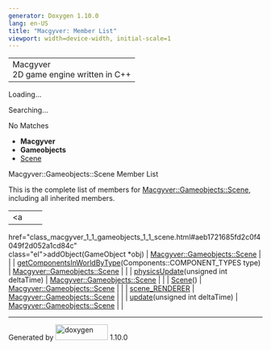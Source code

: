 ```yaml
---
generator: Doxygen 1.10.0
lang: en-US
title: "Macgyver: Member List"
viewport: width=device-width, initial-scale=1
---
```


<div id="top">

<div id="titlearea">

<table data-cellspacing="0" data-cellpadding="0">
<colgroup>
<col style="width: 100%" />
</colgroup>
<tbody>
<tr id="projectrow" class="odd">
<td id="projectalign"><div id="projectname">
Macgyver
</div>
<div id="projectbrief">
2D game engine written in C++
</div></td>
</tr>
</tbody>
</table>

</div>

<div id="main-nav">

</div>

<div id="MSearchSelectWindow"
onmouseover="return searchBox.OnSearchSelectShow()"
onmouseout="return searchBox.OnSearchSelectHide()"
onkeydown="return searchBox.OnSearchSelectKey(event)">

</div>

<div id="MSearchResultsWindow">

<div id="MSearchResults">

<div class="SRPage">

<div id="SRIndex">

<div id="SRResults">

</div>

<div id="Loading" class="SRStatus">

Loading...

</div>

<div id="Searching" class="SRStatus">

Searching...

</div>

<div id="NoMatches" class="SRStatus">

No Matches

</div>

</div>

</div>

</div>

</div>

<div id="nav-path" class="navpath">

- **Macgyver**
- **Gameobjects**
- <a href="class_macgyver_1_1_gameobjects_1_1_scene.html"
  class="el">Scene</a>

</div>

</div>

<div class="header">

<div class="headertitle">

<div class="title">

Macgyver::Gameobjects::Scene Member List

</div>

</div>

</div>

<div class="contents">

This is the complete list of members for
<a href="class_macgyver_1_1_gameobjects_1_1_scene.html"
class="el">Macgyver::Gameobjects::Scene</a>, including all inherited
members.

|                                                                                        |                                                         |     |
|----------------------------------------------------------------------------------------|---------------------------------------------------------|-----|
| <a                                                                                     
 href="class_macgyver_1_1_gameobjects_1_1_scene.html#aeb1721685fd2c0f4049f2d052a1cd84c"  
 class="el">addObject</a>(GameObject \*obj)                                              | <a href="class_macgyver_1_1_gameobjects_1_1_scene.html" 
                                                                                          class="el">Macgyver::Gameobjects::Scene</a>              |     |
| <a                                                                                     
 href="class_macgyver_1_1_gameobjects_1_1_scene.html#a58460843bde423dd9435dc69fd33f383"  
 class="el">getComponentsInWorldByType</a>(Components::COMPONENT_TYPES type)             | <a href="class_macgyver_1_1_gameobjects_1_1_scene.html" 
                                                                                          class="el">Macgyver::Gameobjects::Scene</a>              |     |
| <a                                                                                     
 href="class_macgyver_1_1_gameobjects_1_1_scene.html#ab639051b72eb45680720f0646972dd68"  
 class="el">physicsUpdate</a>(unsigned int deltaTime)                                    | <a href="class_macgyver_1_1_gameobjects_1_1_scene.html" 
                                                                                          class="el">Macgyver::Gameobjects::Scene</a>              |     |
| <a                                                                                     
 href="class_macgyver_1_1_gameobjects_1_1_scene.html#a889f0b8df198aad297ded0d4546a2aad"  
 class="el">Scene</a>()                                                                  | <a href="class_macgyver_1_1_gameobjects_1_1_scene.html" 
                                                                                          class="el">Macgyver::Gameobjects::Scene</a>              |     |
| <a                                                                                     
 href="class_macgyver_1_1_gameobjects_1_1_scene.html#a3fadb341532b9c8d259b05fa3d3f6c95"  
 class="el">scene_RENDERER</a>                                                           | <a href="class_macgyver_1_1_gameobjects_1_1_scene.html" 
                                                                                          class="el">Macgyver::Gameobjects::Scene</a>              |     |
| <a                                                                                     
 href="class_macgyver_1_1_gameobjects_1_1_scene.html#aa88683c13dc882a21d75bacd2ef4b8c4"  
 class="el">update</a>(unsigned int deltaTime)                                           | <a href="class_macgyver_1_1_gameobjects_1_1_scene.html" 
                                                                                          class="el">Macgyver::Gameobjects::Scene</a>              |     |

</div>

------------------------------------------------------------------------

<span class="small">Generated
by [<img src="doxygen.svg" class="footer" width="104" height="31"
alt="doxygen" />](https://www.doxygen.org/index.html) 1.10.0</span>
